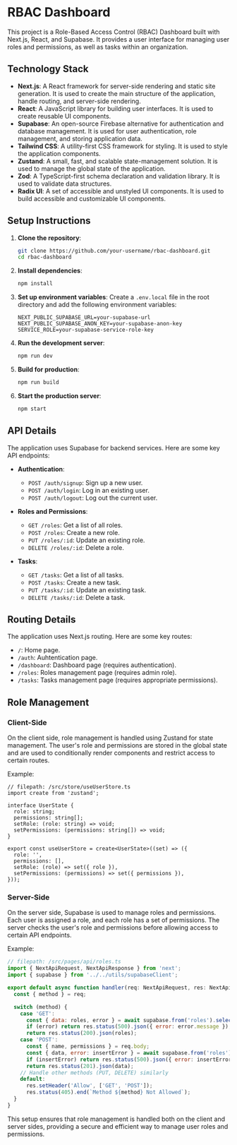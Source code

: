 # RBAC Dashboard

This project is a Role-Based Access Control (RBAC) Dashboard built with Next.js, React, and Supabase. It provides a user interface for managing user roles and permissions, as well as tasks within an organization.

## Technology Stack

- **Next.js**: A React framework for server-side rendering and static site generation. It is used to create the main structure of the application, handle routing, and server-side rendering.
- **React**: A JavaScript library for building user interfaces. It is used to create reusable UI components.
- **Supabase**: An open-source Firebase alternative for authentication and database management. It is used for user authentication, role management, and storing application data.
- **Tailwind CSS**: A utility-first CSS framework for styling. It is used to style the application components.
- **Zustand**: A small, fast, and scalable state-management solution. It is used to manage the global state of the application.
- **Zod**: A TypeScript-first schema declaration and validation library. It is used to validate data structures.
- **Radix UI**: A set of accessible and unstyled UI components. It is used to build accessible and customizable UI components.

## Setup Instructions

1. **Clone the repository**:
    ```sh
    git clone https://github.com/your-username/rbac-dashboard.git
    cd rbac-dashboard
    ```

2. **Install dependencies**:
    ```sh
    npm install
    ```

3. **Set up environment variables**:
    Create a `.env.local` file in the root directory and add the following environment variables:
    ```env
    NEXT_PUBLIC_SUPABASE_URL=your-supabase-url
    NEXT_PUBLIC_SUPABASE_ANON_KEY=your-supabase-anon-key
    SERVICE_ROLE=your-supabase-service-role-key
    ```

4. **Run the development server**:
    ```sh
    npm run dev
    ```

5. **Build for production**:
    ```sh
    npm run build
    ```

6. **Start the production server**:
    ```sh
    npm start
    ```

## API Details

The application uses Supabase for backend services. Here are some key API endpoints:

- **Authentication**:
  - `POST /auth/signup`: Sign up a new user.
  - `POST /auth/login`: Log in an existing user.
  - `POST /auth/logout`: Log out the current user.

- **Roles and Permissions**:
  - `GET /roles`: Get a list of all roles.
  - `POST /roles`: Create a new role.
  - `PUT /roles/:id`: Update an existing role.
  - `DELETE /roles/:id`: Delete a role.

- **Tasks**:
  - `GET /tasks`: Get a list of all tasks.
  - `POST /tasks`: Create a new task.
  - `PUT /tasks/:id`: Update an existing task.
  - `DELETE /tasks/:id`: Delete a task.

## Routing Details

The application uses Next.js routing. Here are some key routes:

- `/`: Home page.
- `/auth`: Auhtentication page.
- `/dashboard`: Dashboard page (requires authentication).
- `/roles`: Roles management page (requires admin role).
- `/tasks`: Tasks management page (requires appropriate permissions).

## Role Management

### Client-Side

On the client side, role management is handled using Zustand for state management. The user's role and permissions are stored in the global state and are used to conditionally render components and restrict access to certain routes.

Example:
```tsx
// filepath: /src/store/useUserStore.ts
import create from 'zustand';

interface UserState {
  role: string;
  permissions: string[];
  setRole: (role: string) => void;
  setPermissions: (permissions: string[]) => void;
}

export const useUserStore = create<UserState>((set) => ({
  role: '',
  permissions: [],
  setRole: (role) => set({ role }),
  setPermissions: (permissions) => set({ permissions }),
}));
```

### Server-Side

On the server side, Supabase is used to manage roles and permissions. Each user is assigned a role, and each role has a set of permissions. The server checks the user's role and permissions before allowing access to certain API endpoints.

Example:
```js
// filepath: /src/pages/api/roles.ts
import { NextApiRequest, NextApiResponse } from 'next';
import { supabase } from '../../utils/supabaseClient';

export default async function handler(req: NextApiRequest, res: NextApiResponse) {
  const { method } = req;

  switch (method) {
    case 'GET':
      const { data: roles, error } = await supabase.from('roles').select('*');
      if (error) return res.status(500).json({ error: error.message });
      return res.status(200).json(roles);
    case 'POST':
      const { name, permissions } = req.body;
      const { data, error: insertError } = await supabase.from('roles').insert([{ name, permissions }]);
      if (insertError) return res.status(500).json({ error: insertError.message });
      return res.status(201).json(data);
    // Handle other methods (PUT, DELETE) similarly
    default:
      res.setHeader('Allow', ['GET', 'POST']);
      res.status(405).end(`Method ${method} Not Allowed`);
  }
}
```

This setup ensures that role management is handled both on the client and server sides, providing a secure and efficient way to manage user roles and permissions.
